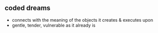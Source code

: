## coded dreams

* connects with the meaning of the objects it creates & executes upon
* gentle, tender, vulnerable as it already is
